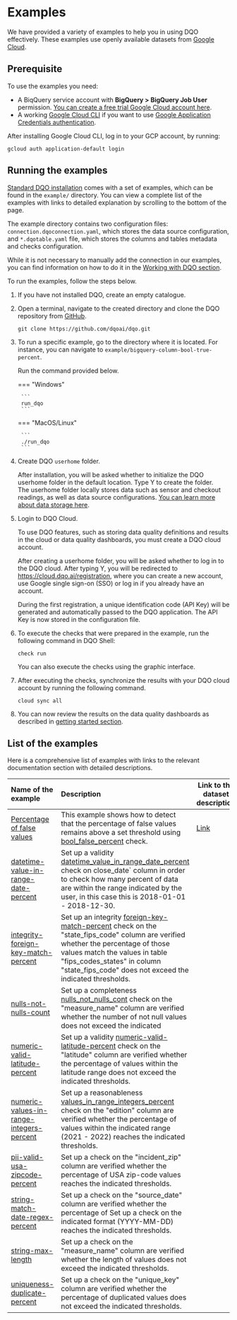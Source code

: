 # Examples

We have provided a variety of examples to help you in using DQO effectively. These examples use openly available 
datasets from [Google Cloud](https://cloud.google.com/datasets).

## Prerequisite

To use the examples you need:

- A BiqQuery service account with **BigQuery > BigQuery Job User** permission. [You can create a free trial Google Cloud account here](https://cloud.google.com/free).
- A working [Google Cloud CLI](https://cloud.google.com/sdk/docs/install) if you want to use [Google Application Credentials authentication](./#using-google-application-credentials-authentication).

After installing Google Cloud CLI, log in to your GCP account, by running:

```
gcloud auth application-default login
```

## Running the examples

[Standard DQO installation](../getting-started/installation/installation.md) comes with a set of examples, which can 
be found in the `example/` directory. You can view a complete list of the examples with links to detailed explanation by
scrolling to the bottom of the page.

The example directory contains two configuration files: `connection.dqoconnection.yaml`, which stores the data source
configuration, and `*.dqotable.yaml` file, which stores the columns and tables metadata and checks configuration.

While it is not necessary to manually add the connection in our examples, you can find information on how to do it in the
[Working with DQO section](../working-with-dqo/adding-data-source-connection/index.md).


To run the examples, follow the steps below. 

1. If you have not installed DQO, create an empty catalogue.


2. Open a terminal, navigate to the created directory and clone the DQO repository from [GitHub](https://github.com/dqoai/dqo).

    ```
    git clone https://github.com/dqoai/dqo.git
    ```

3. To run a specific example, go to the directory where it is located. For instance, you can navigate to 
    `example/bigquery-column-bool-true-percent`.  
    
    Run the command provided below. 

    === "Windows"

        ```
        run_dqo
        ```
    === "MacOS/Linux"

        ```
        ./run_dqo
        ```

4. Create DQO `userhome` folder.

    After installation, you will be asked whether to initialize the DQO userhome folder in the default location. Type Y to create the folder.  
    The userhome folder locally stores data such as sensor and checkout readings, as well as data source configurations. [You can learn more about data storage here](../dqo-concepts/data-storage/data-storage.md).


5. Login to DQO Cloud.

    To use DQO features, such as storing data quality definitions and results in the cloud or data quality dashboards, you
    must create a DQO cloud account.
 
    After creating a userhome folder, you will be asked whether to log in to the DQO cloud. After typing Y, you will be
    redirected to https://cloud.dqo.ai/registration, where you can create a new account, use Google single sign-on (SSO) or log in if you already have an account.
 
    During the first registration, a unique identification code (API Key) will be generated and automatically passed to the DQO application.
    The API Key is now stored in the configuration file.


6. To execute the checks that were prepared in the example, run the following command in DQO Shell:

    ```
    check run
    ```
    You can also execute the checks using the graphic interface.


7. After executing the checks, synchronize the results with your DQO cloud account by running the following command.

    ```
    cloud sync all
    ``` 

8. You can now review the results on the data quality dashboards as described in [getting started section](../getting-started/review-results-on-dashboards/review-results-on-dashboards.md).

## List of the examples

Here is a comprehensive list of examples with links to the relevant documentation section with detailed descriptions.

| **Name of the example**                                                                   | **Description**                                                                                                                                                                                                                                                                                                        | **Link to the dataset description**                                                                              |
|:------------------------------------------------------------------------------------------|:-----------------------------------------------------------------------------------------------------------------------------------------------------------------------------------------------------------------------------------------------------------------------------------------------------------------------|------------------------------------------------------------------------------------------------------------------|
| [Percentage of false values](./bool-false-percent.md)                                     | This example shows how to detect that the percentage of false values remains above a set threshold using [bool_false_percent](../checks/column/bool/false-percent.md) check.                                                                                                                                           | [Link](https://console.cloud.google.com/marketplace/product/federal-communications-commission/fcc-political-ads) |
| [datetime-value-in-range-date-percent](./datetime-value-in-range-date-percent.md)         | Set up a validity [datetime_value_in_range_date_percent](../checks/column/datetime/datetime-value-in-range-date-percent.md) check on close_date` column in order to check how many percent of data are within the range indicated by the user, in this case this is 2018-01-01 - 2018-12-30.                           |                                                                                                                  |
| [integrity-foreign-key-match-percent](./integrity-foreign-key-match-percent.md)           | Set up an integrity [foreign-key-match-percent](../checks/column/integrity/foreign-key-match-percent.md) check on the "state_fips_code" column are verified whether the percentage of those values match the values in table "fips_codes_states" in column "state_fips_code" does not exceed the indicated thresholds. |                                                                                                                  |
| [nulls-not-nulls-count](./nulls-not-nulls-count.md)                                       | Set up a completeness [nulls_not_nulls_cont](../checks/column/nulls/not-nulls-count.md) check on the "measure_name" column are verified  whether the number of not null values does not exceed the indicated                                                                                                           |                                                                                                                  |
| [numeric-valid-latitude-percent](./numeric-valid-latitude-percent.md)                     | Set up a validity [numeric-valid-latitude-percent]() check on the "latitude" column are verified whether the percentage of values within the latitude range does not exceed the indicated thresholds.                                                                                                                  |                                                                                                                  |
| [numeric-values-in-range-integers-percent](./numeric-values-in-range-integers-percent.md) | Set up a reasonableness [values_in_range_integers_percent]() check on the "edition" column are verified whether the percentage of values within the indicated range (2021 - 2022) reaches the indicated thresholds.                                                                                                    |                                                                                                                  |
| [pii-valid-usa-zipcode-percent](./pii-valid-usa-zipcode-percent.md)                       | Set up a check on the "incident_zip" column are verified whether the percentage of USA zip-code values reaches the indicated thresholds.                                                                                                                                                                               |                                                                                                                  |
| [string-match-date-regex-percent](./string-match-date-regex-percent.md)                   | Set up a check on the "source_date" column are verified whether the percentage of Set up a check on the indicated format (YYYY-MM-DD) reaches the indicated thresholds.                                                                                                                                                |                                                                                                                  |
| [string-max-length](./string-max-length.md )                                              | Set up a check on the "measure_name" column are verified whether the length of values does not exceed the indicated thresholds.                                                                                                                                                                                        |                                                                                                                  |
| [uniqueness-duplicate-percent](./uniqueness-duplicate-percent.md)                         | Set up a check on the "unique_key" column are verified  whether the percentage of duplicated values does not exceed the indicated thresholds.                                                                                                                                                                          |                                                                                                                  |
